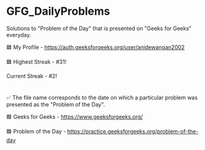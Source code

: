 # GFG_DailyProblems
Solutions to "Problem of the Day" that is presented on "Geeks for Geeks" everyday.

🟦 My Profile - https://auth.geeksforgeeks.org/user/anidewangan2002

🟦 Highest Streak - #31!

Current Streak - #2!
#
✅ The file name corresponds to the date on which a particular problem was presented as the "Problem of the Day".

🟦 Geeks for Geeks - https://www.geeksforgeeks.org/

🟦 Problem of the Day - https://practice.geeksforgeeks.org/problem-of-the-day
#